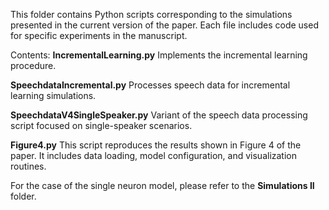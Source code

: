 This folder contains Python scripts corresponding to the simulations presented in the current version of the paper. Each file includes code used for specific experiments in the manuscript.

Contents:
**IncrementalLearning.py**
Implements the incremental learning procedure.

**SpeechdataIncremental.py**
Processes speech data for incremental learning simulations.

**SpeechdataV4SingleSpeaker.py**
Variant of the speech data processing script focused on single-speaker scenarios.

**Figure4.py**
This script reproduces the results shown in Figure 4 of the paper. It includes data loading, model configuration, and visualization routines.


For the case of the single neuron model, please refer to the **Simulations II** folder.
